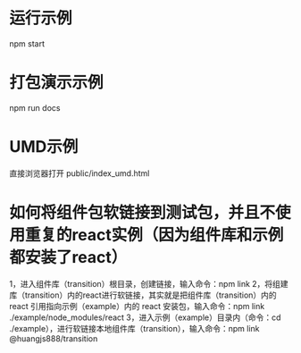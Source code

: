 
# 运行示例

npm start

# 打包演示示例

npm run docs

# UMD示例

直接浏览器打开 public/index_umd.html

# 如何将组件包软链接到测试包，并且不使用重复的react实例（因为组件库和示例都安装了react）

1，进入组件库（transition）根目录，创建链接，输入命令：npm link
2，将组建库（transition）内的react进行软链接，其实就是把组件库（transition）内的 react 引用指向示例（example）内的 react 安装包，输入命令：npm link ./example/node_modules/react
3，进入示例（example）目录内（命令：cd ./example），进行软链接本地组件库（transition），输入命令：npm link @huangjs888/transition


